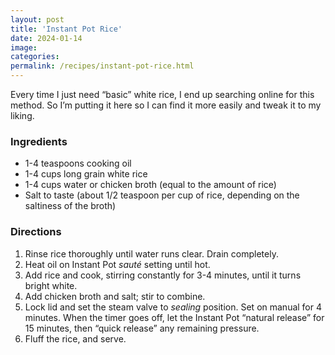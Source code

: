 ```yaml
---
layout: post
title: 'Instant Pot Rice'
date: 2024-01-14
image:
categories:
permalink: /recipes/instant-pot-rice.html
---
```


Every time I just need “basic” white rice, I end up searching online for this method. So I’m putting it here so I can find it more easily and tweak it to my liking.

### Ingredients

- 1-4 teaspoons cooking oil
- 1-4 cups long grain white rice
- 1-4 cups water or chicken broth (equal to the amount of rice)
- Salt to taste (about 1/2 teaspoon per cup of rice, depending on the saltiness of the broth)

### Directions

1. Rinse rice thoroughly until water runs clear. Drain completely.
2. Heat oil on Instant Pot _sauté_ setting until hot.
3. Add rice and cook, stirring constantly for 3-4 minutes, until it turns bright white.
4. Add chicken broth and salt; stir to combine.
5. Lock lid and set the steam valve to _sealing_ position. Set on manual for 4 minutes. When the timer goes off, let the Instant Pot “natural release” for 15 minutes, then “quick release” any remaining pressure.
6. Fluff the rice, and serve.
